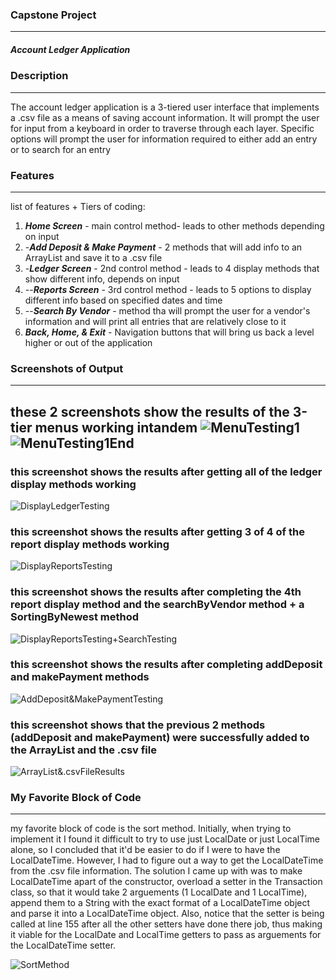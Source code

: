 ### Capstone Project
--------------------------------
##### Account Ledger Application

### Description
--------------------------------
The account ledger application is a 3-tiered user interface that implements a .csv file as a means of saving account information. 
It will prompt the user for input from a keyboard in order to traverse through each layer. 
Specific options will prompt the user for information required to either add an entry or to search for an entry

### Features
--------------------------------

list of features + Tiers of coding:
  1. ***Home Screen*** - main control method- leads to other methods depending on input
  2. -***Add Deposit & Make Payment*** - 2 methods that will add info to an ArrayList and save it to a .csv file
  3. -***Ledger Screen*** - 2nd control method - leads to 4 display methods that show different info, depends on input
  4.    --***Reports Screen*** - 3rd control method - leads to 5 options to display different info based on specified dates and time
  5.    --***Search By Vendor*** - method tha will prompt the user for a vendor's information and will print all entries that are relatively close to it
  6. ***Back, Home, & Exit*** - Navigation buttons that will bring us back a level higher or out of the application

### Screenshots of Output
---------------------------------

these 2 screenshots show the results of the 3-tier menus working intandem
![MenuTesting1](https://github.com/MarqAlejandro/LearnToCode_Capstones/blob/main/AccountingLedgerApp/img.png)
![MenuTesting1End](https://github.com/MarqAlejandro/LearnToCode_Capstones/blob/main/AccountingLedgerApp/img_1.png)
---------------------------------

### this screenshot shows the results after getting all of the ledger display methods working
![DisplayLedgerTesting](https://github.com/MarqAlejandro/LearnToCode_Capstones/blob/main/AccountingLedgerApp/img_2.png)

### this screenshot shows the results after getting 3 of 4 of the report display methods working
![DisplayReportsTesting](https://github.com/MarqAlejandro/LearnToCode_Capstones/blob/main/AccountingLedgerApp/img_3.png)

### this screenshot shows the results after completing the 4th report display method and the searchByVendor method + a SortingByNewest method
![DisplayReportsTesting+SearchTesting](https://github.com/MarqAlejandro/LearnToCode_Capstones/blob/main/AccountingLedgerApp/img_4.png)

### this screenshot shows the results after completing addDeposit and makePayment methods
![AddDeposit&MakePaymentTesting](https://github.com/MarqAlejandro/LearnToCode_Capstones/blob/main/AccountingLedgerApp/img_5.png)

### this screenshot shows that the previous 2 methods (addDeposit and makePayment) were successfully added to the ArrayList and the .csv file
![ArrayList&.csvFileResults](https://github.com/MarqAlejandro/LearnToCode_Capstones/blob/main/AccountingLedgerApp/img_6.png)

### My Favorite Block of Code
---------------------------------

my favorite block of code is the sort method. Initially, when trying to implement it I found it difficult to try to use just LocalDate or just LocalTime alone,
so I concluded that it'd be easier to do if I were to have the LocalDateTime. However, I had to figure out a way to get the LocalDateTime from the .csv file information. 
The solution I came up with was to make LocalDateTime apart of the constructor, overload a setter in the Transaction class, so that it would take 2 arguements (1 LocalDate and 1 LocalTime), 
append them to a String with the exact format of a LocalDateTime object and parse it into a LocalDateTime object. 
Also, notice that the setter is being called at line 155 after all the other setters have done there job, 
thus making it viable for the LocalDate and LocalTime getters to pass as arguements for the LocalDateTime setter.

![SortMethod](https://github.com/MarqAlejandro/LearnToCode_Capstones/blob/main/AccountingLedgerApp/img_7.png)
